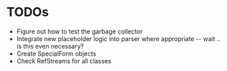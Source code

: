 # TODOs
- Figure out how to test the garbage collector
- Integrate new placeholder logic into parser where appropriate -- wait .. is
  this even necessary?
- Create SpecialForm objects
- Check RefStreams for all classes

